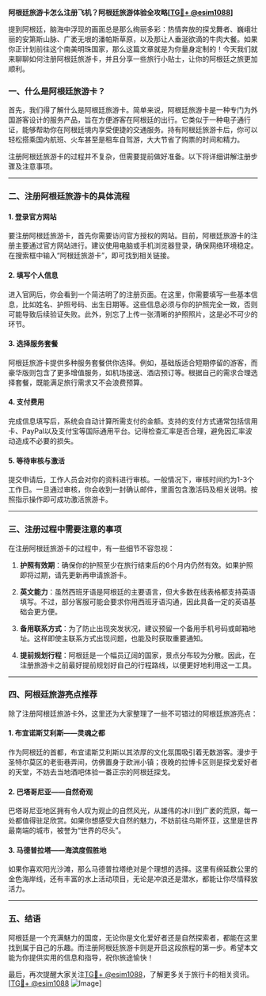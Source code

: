 **阿根廷旅游卡怎么注册飞机？阿根廷旅游体验全攻略[[TG💪+ @esim1088](https://t.me/s/esim1088)]**

提到阿根廷，脑海中浮现的画面总是那么绚丽多彩：热情奔放的探戈舞者、巍峨壮丽的安第斯山脉、广袤无垠的潘帕斯草原，以及那让人垂涎欲滴的牛肉大餐。如果你正计划前往这个南美明珠国家，那么这篇文章就是为你量身定制的！今天我们就来聊聊如何注册阿根廷旅游卡，并且分享一些旅行小贴士，让你的阿根廷之旅更加顺利。

### **一、什么是阿根廷旅游卡？**

首先，我们得了解什么是阿根廷旅游卡。简单来说，阿根廷旅游卡是一种专门为外国游客设计的服务产品，旨在方便游客在阿根廷的出行。它类似于一种电子通行证，能够帮助你在阿根廷境内享受便捷的交通服务。持有阿根廷旅游卡后，你可以轻松搭乘国内航班、火车甚至是租车自驾游，大大节省了购票的时间和精力。

注册阿根廷旅游卡的过程并不复杂，但需要提前做好准备。以下将详细讲解注册步骤及注意事项。

---

### **二、注册阿根廷旅游卡的具体流程**

#### **1. 登录官方网站**
要注册阿根廷旅游卡，首先你需要访问官方授权的网站。目前，阿根廷旅游卡的注册主要通过官方网站进行。建议使用电脑或手机浏览器登录，确保网络环境稳定。在搜索框中输入“阿根廷旅游卡”，即可找到相关链接。

#### **2. 填写个人信息**
进入官网后，你会看到一个简洁明了的注册页面。在这里，你需要填写一些基本信息，比如姓名、护照号码、出生日期等。这些信息必须与你的护照完全一致，否则可能导致后续验证失败。此外，别忘了上传一张清晰的护照照片，这是必不可少的环节。

#### **3. 选择服务套餐**
阿根廷旅游卡提供多种服务套餐供你选择。例如，基础版适合短期停留的游客，而豪华版则包含了更多增值服务，如机场接送、酒店预订等。根据自己的需求合理选择套餐，既能满足旅行需求又不会浪费预算。

#### **4. 支付费用**
完成信息填写后，系统会自动计算所需支付的金额。支持的支付方式通常包括信用卡、PayPal以及支付宝等国际通用平台。记得检查汇率是否合理，避免因汇率波动造成不必要的损失。

#### **5. 等待审核与激活**
提交申请后，工作人员会对你的资料进行审核。一般情况下，审核时间约为1-3个工作日。一旦通过审核，你会收到一封确认邮件，里面包含激活码及相关说明。按照指示操作即可成功激活旅游卡。

---

### **三、注册过程中需要注意的事项**

在注册阿根廷旅游卡的过程中，有一些细节不容忽视：

1. **护照有效期**：确保你的护照至少在旅行结束后的6个月内仍然有效。如果护照即将过期，请先更新再申请旅游卡。
   
2. **英文能力**：虽然西班牙语是阿根廷的主要语言，但大多数在线表格都支持英语填写。不过，部分客服可能会要求你用西班牙语沟通，因此具备一定的英语基础会更方便。

3. **备用联系方式**：为了防止出现突发状况，建议预留一个备用手机号码或邮箱地址。这样即使主联系方式出现问题，也能及时获取重要通知。

4. **提前规划行程**：阿根廷是一个幅员辽阔的国家，景点分布较为分散。因此，在注册旅游卡之前最好提前规划好自己的行程路线，以便更好地利用这一工具。

---

### **四、阿根廷旅游亮点推荐**

除了注册阿根廷旅游卡外，这里还为大家整理了一些不可错过的阿根廷旅游亮点：

#### **1. 布宜诺斯艾利斯——灵魂之都**
作为阿根廷的首都，布宜诺斯艾利斯以其浓厚的文化氛围吸引着无数游客。漫步于圣特尔莫区的老街巷弄间，仿佛置身于欧洲小镇；夜晚的拉博卡区则是探戈爱好者的天堂，不妨去当地酒吧体验一番正宗的阿根廷探戈。

#### **2. 巴塔哥尼亚——自然奇观**
巴塔哥尼亚地区拥有令人叹为观止的自然风光，从雄伟的冰川到广袤的荒原，每一处都值得驻足欣赏。如果你想感受大自然的魅力，不妨前往乌斯怀亚，这里是世界最南端的城市，被誉为“世界的尽头”。

#### **3. 马德普拉塔——海滨度假胜地**
如果你喜欢阳光沙滩，那么马德普拉塔绝对是个理想的选择。这里有绵延数公里的金色海岸线，还有丰富的水上活动项目，无论是冲浪还是潜水，都能让你尽情释放活力。

---

### **五、结语**

阿根廷是一个充满魅力的国度，无论你是文化爱好者还是自然探索者，都能在这里找到属于自己的乐趣。而注册阿根廷旅游卡则是开启这段旅程的第一步。希望本文能为你提供实用的信息和指导，祝你旅途愉快！

最后，再次提醒大家关注[TG💪+ @esim1088](https://t.me/s/esim1088)，了解更多关于旅行卡的相关资讯。[[TG💪+ @esim1088](https://t.me/s/esim1088) ![Image](https://i.postimg.cc/4NQfJmqS/Snipaste-2025-05-13-00-14-12.png)]